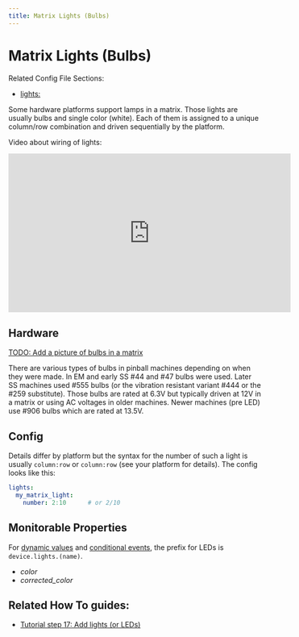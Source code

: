 ```yaml
---
title: Matrix Lights (Bulbs)
---
```


# Matrix Lights (Bulbs)


Related Config File Sections:

* [lights:](../../config/lights.md)

Some hardware platforms support lamps in a matrix. Those lights are
usually bulbs and single color (white). Each of them is assigned to a
unique column/row combination and driven sequentially by the platform.

Video about wiring of lights:

<div class="video-wrapper">
<iframe width="560" height="315" src="https://www.youtube.com/embed/C9GzkMduEKY" title="YouTube video player" frameborder="0" allow="accelerometer; autoplay; clipboard-write; encrypted-media; gyroscope; picture-in-picture" allowfullscreen></iframe>
</div>

## Hardware

[TODO: Add a picture of bulbs in a matrix](../../about/help.md)

There are various types of bulbs in pinball machines depending on when
they were made. In EM and early SS #44 and #47 bulbs were used. Later SS
machines used #555 bulbs (or the vibration resistant variant #444 or the
#259 substitute). Those bulbs are rated at 6.3V but typically driven at
12V in a matrix or using AC voltages in older machines. Newer machines
(pre LED) use #906 bulbs which are rated at 13.5V.

## Config

Details differ by platform but the syntax for the number of such a light
is usually `column:row` or `column:row` (see
your platform for details). The config looks like this:

``` yaml
lights:
  my_matrix_light:
    number: 2:10      # or 2/10
```

## Monitorable Properties

For
[dynamic values](../../config/instructions/dynamic_values.md) and
[conditional events](../../events/overview/conditional.md), the prefix for LEDs is `device.lights.(name)`.

* *color*
* *corrected_color*

## Related How To guides:

* [Tutorial step 17: Add lights (or LEDs)](../../tutorial/17_add_lights_leds.md)

